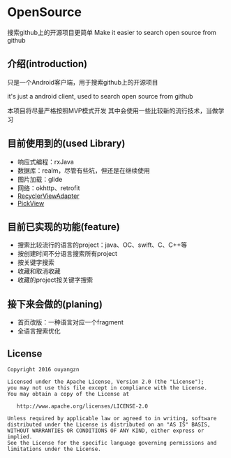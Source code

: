 # OpenSource
搜索github上的开源项目更简单 Make it easier to search open source from github

介绍(introduction)
------------------
只是一个Android客户端，用于搜索github上的开源项目

it's just a android client, used to search open source from github

本项目将尽量严格按照MVP模式开发
其中会使用一些比较新的流行技术，当做学习

目前使用到的(used Library)
-------------------------
- 响应式编程：rxJava
- 数据库：realm，尽管有些坑，但还是在继续使用
- 图片加载：glide
- 网络：okhttp、retrofit
- [RecyclerViewAdapter](https://github.com/ouyangzn/BaseRecyclerAdapter)
- [PickView](https://github.com/ouyangzn/Android-Library/tree/master/PickView)

目前已实现的功能(feature)
------------------------
- 搜索比较流行的语言的project：java、OC、swift、C、C++等
- 按创建时间不分语言搜索所有project
- 按关键字搜索
- 收藏和取消收藏
- 收藏的project按关键字搜索

接下来会做的(planing)
--------------------
- 首页改版：一种语言对应一个fragment
- 全语言搜索优化

License
-------

    Copyright 2016 ouyangzn

    Licensed under the Apache License, Version 2.0 (the "License");
    you may not use this file except in compliance with the License.
    You may obtain a copy of the License at

       http://www.apache.org/licenses/LICENSE-2.0

    Unless required by applicable law or agreed to in writing, software
    distributed under the License is distributed on an "AS IS" BASIS,
    WITHOUT WARRANTIES OR CONDITIONS OF ANY KIND, either express or implied.
    See the License for the specific language governing permissions and
    limitations under the License.
